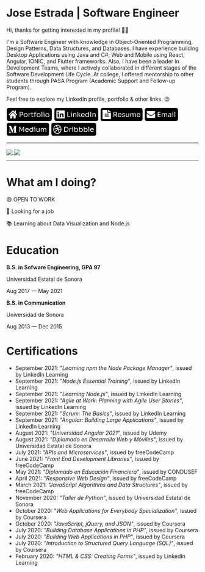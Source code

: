 # Jose Estrada | Software Engineer

Hi, thanks for getting interested in my profile! 👋🏽

I'm a Software Engineer with knowledge in Object-Oriented Programming, Design Patterns, Data Structures, and Databases. I have experience building Desktop Applications using Java and C#; Web and Mobile using React, Angular, IONIC, and Flutter frameworks. Also, I have been a leader in Development Teams, where I actively collaborated in different stages of the Software Development Life Cycle. At college, I offered mentorship to other students through PASA Program (Academic Support and Follow-up Program).

Feel free to explore my LinkedIn profile, portfolio & other links. 😉

[![alt text][1.1]][1]
[![alt text][2.1]][2]
[![alt text][3.1]][3]
[![alt text][4.1]][4]
[![alt text][5.1]][5]
[![alt text][6.1]][6]

<hr>

<a href="https://github.com/nadiemedicejose">
  <img align="center" src="https://github-readme-stats.vercel.app/api/top-langs/?username=nadiemedicejose&title_color=FFF&bg_color=000&theme=dark" />
</a>
<a href="https://github.com/nadiemedicejose">
  <img align="center" src="https://github-readme-stats.vercel.app/api?username=nadiemedicejose&title_color=FFF&bg_color=000&show_icons=true&count_private=true&theme=dark" />
</a>

<hr>

# What am I doing?
😄 OPEN TO WORK

🌱 Looking for a job

📚 Learning about Data Visualization and Node.js

# Education
**B.S. in Sofware Engineering, GPA 97**

Universidad Estatal de Sonora

Aug 2017 — May 2021

**B.S. in Communication**

Universidad de Sonora

Aug 2013 — Dec 2015

# Certifications
* September 2021: *"Learning npm the Node Package Manager"*, issued by LinkedIn Learning
* September 2021: *"Node.js Essential Training"*, issued by LinkedIn Learning
* September 2021: *"Learning Node.js"*, issued by LinkedIn Learning
* September 2021: *"Agile at Work: Planning with Agile User Stories"*, issued by LinkedIn Learning
* September 2021: *"Scrum: The Basics"*, issued by LinkedIn Learning
* September 2021: *"Angular: Building Large Applications"*, issued by LinkedIn Learning
* August 2021: *"Universidad Angular 2021"*, issued by Udemy
* August 2021: *"Diplomado en Desarrollo Web y Móviles"*, issued by Universidad Estatal de Sonora
* July 2021: *"APIs and Microservices"*, issued by freeCodeCamp
* June 2021: *"Front End Development Libraries"*, issued by freeCodeCamp
* May 2021: *"Diplomado en Educación Financiera"*, issued by CONDUSEF
* April 2021: *"Responsive Web Design"*, issued by freeCodeCamp
* March 2021: *"JavaScript Algorithms and Data Structures"*, issued by freeCodeCamp
* November 2020: *"Taller de Python"*, issued by Universidad Estatal de Sonora
* October 2020: *"Web Applications for Everybody Specialization"*, issued by Coursera
* October 2020: *"JavaScript, jQuery, and JSON"*, issued by Coursera
* July 2020: *"Building Database Applications in PHP"*, issued by Coursera
* July 2020: *"Building Web Applications in PHP"*, issued by Coursera
* July 2020: *"Introduction to Structured Query Language (SQL)"*, issued by Coursera
* February 2020: *"HTML & CSS: Creating Forms"*, issued by LinkedIn Learning


[1.1]: /tags/Portfolio.png "Portfolio"
[2.1]: /tags/LinkedIn.png "LinkedIn"
[3.1]: /tags/Resume.png "Resume"
[4.1]: /tags/Email.png "Email"
[5.1]: /tags/Medium.png "Medium"
[6.1]: /tags/Dribbble.png "Dribble"

[1]: https://nadiemedicejose.web.app
[2]: https://www.linkedin.com/in/nadiemedicejose/
[3]: https://nadiemedicejose.web.app/resume
[4]: mailto:j.estrada49@icloud.com
[5]: https://nadiemedicejose.medium.com
[6]: https://dribbble.com/nadiemedicejose
